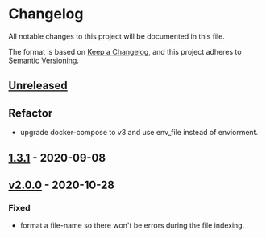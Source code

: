 # Changelog

All notable changes to this project will be documented in this file.

The format is based on [Keep a Changelog](https://keepachangelog.com/en/1.0.0/),
and this project adheres to [Semantic Versioning](https://semver.org/spec/v2.0.0.html).

## [Unreleased]

## Refactor

- upgrade docker-compose to v3 and use env_file instead of enviorment.

## [1.3.1] - 2020-09-08

## [v2.0.0] - 2020-10-28

### Fixed

- format a file-name so there won't be errors during the file indexing.

[unreleased]: https://github.com/meateam/search-service/compare/v1.3.1...HEAD
[1.3.1]: https://github.com/meateam/search-service/compare/v1.3...v1.3.1
[v2.0.0]: https://github.com/meateam/search-service/compare/v1.3.1...v2.0.0
